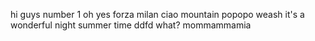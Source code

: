 hi guys
number 1
oh yes
forza milan
ciao
mountain
popopo
weash
it's a wonderful night
summer time
ddfd
what?
mommammamia
